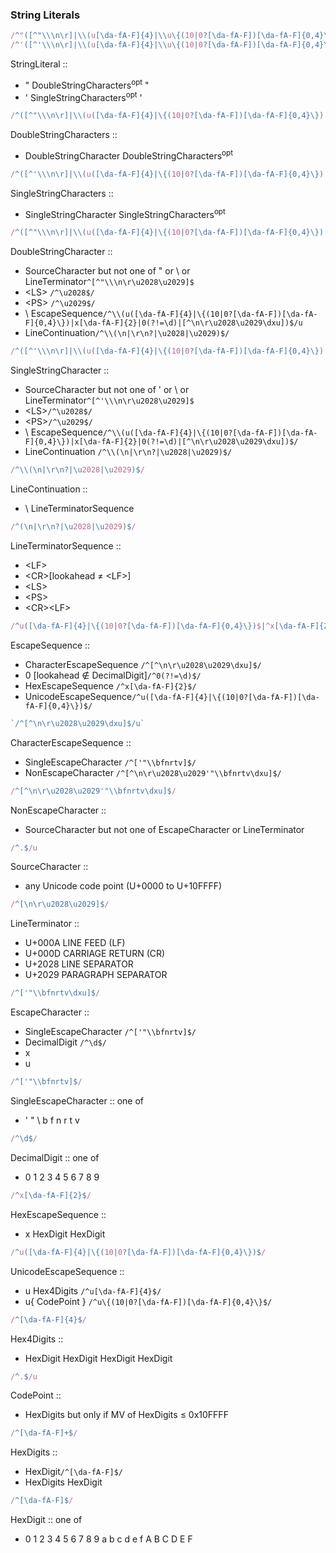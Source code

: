 ### String Literals

```JavaScript
/^"([^"\\\n\r]|\\(u[\da-fA-F]{4}|\\u\{(10|0?[\da-fA-F])[\da-fA-F]{0,4}\})|x[\da-fA-F]{2}|0(?!=\d)|\r\n|[^\dxu])*"$/
/^'([^'\\\n\r]|\\(u[\da-fA-F]{4}|\\u\{(10|0?[\da-fA-F])[\da-fA-F]{0,4}\})|x[\da-fA-F]{2}|0(?!=\d)|\r\n|[^\dxu])*'$/
```
StringLiteral ::
  - " DoubleStringCharacters<sup>opt</sup> "
  - ' SingleStringCharacters<sup>opt</sup> '

```JavaScript
/^([^"\\\n\r]|\\(u([\da-fA-F]{4}|\{(10|0?[\da-fA-F])[\da-fA-F]{0,4}\})|x[\da-fA-F]{2}|0(?!=\d)|\r\n|[^\dxu])+$/
```
DoubleStringCharacters ::
  - DoubleStringCharacter DoubleStringCharacters<sup>opt</sup>

```JavaScript
/^([^'\\\n\r]|\\(u([\da-fA-F]{4}|\{(10|0?[\da-fA-F])[\da-fA-F]{0,4}\})|x[\da-fA-F]{2}|0(?!=\d)|\r\n|[^\dxu])+$/
```
SingleStringCharacters ::
  - SingleStringCharacter SingleStringCharacters<sup>opt</sup>

```JavaScript
/^([^"\\\n\r]|\\(u([\da-fA-F]{4}|\{(10|0?[\da-fA-F])[\da-fA-F]{0,4}\})|x[\da-fA-F]{2}|0(?!=\d)|\r\n|[^\dxu])$/
```
DoubleStringCharacter ::
  - SourceCharacter but not one of " or \ or LineTerminator`^[^"\\\n\r\u2028\u2029]$`
  - \<LS\> `/^\u2028$/`
  - \<PS\> `/^\u2029$/`
  - \ EscapeSequence`/^\\(u([\da-fA-F]{4}|\{(10|0?[\da-fA-F])[\da-fA-F]{0,4}\})|x[\da-fA-F]{2}|0(?!=\d)|[^\n\r\u2028\u2029\dxu])$/u`
  - LineContinuation`/^\\(\n|\r\n?|\u2028|\u2029)$/`

```JavaScript
/^([^'\\\n\r]|\\(u([\da-fA-F]{4}|\{(10|0?[\da-fA-F])[\da-fA-F]{0,4}\})|x[\da-fA-F]{2}|0(?!=\d)|\r\n|[^\dxu])$/
```
SingleStringCharacter ::
  - SourceCharacter but not one of ' or \ or LineTerminator`^[^'\\\n\r\u2028\u2029]$`
  - \<LS\>`/^\u2028$/`
  - \<PS\>`/^\u2029$/`
  - \ EscapeSequence`/^\\(u([\da-fA-F]{4}|\{(10|0?[\da-fA-F])[\da-fA-F]{0,4}\})|x[\da-fA-F]{2}|0(?!=\d)|[^\n\r\u2028\u2029\dxu])$/`
  - LineContinuation `/^\\(\n|\r\n?|\u2028|\u2029)$/`

```JavaScript
/^\\(\n|\r\n?|\u2028|\u2029)$/
```
LineContinuation ::
  - \ LineTerminatorSequence
  
```js
/^(\n|\r\n?|\u2028|\u2029)$/
```
LineTerminatorSequence ::
  - \<LF\>
  - \<CR\>\[lookahead ≠ \<LF\>\]
  - \<LS\>
  - \<PS\>
  - \<CR\>\<LF\>

```js
/^u([\da-fA-F]{4}|\{(10|0?[\da-fA-F])[\da-fA-F]{0,4}\})$|^x[\da-fA-F]{2}$|^0(?!=\d)$|^[^\n\r\u2028\u2029\dxu]$/
```
EscapeSequence ::
  - CharacterEscapeSequence `/^[^\n\r\u2028\u2029\dxu]$/`
  - 0 \[lookahead ∉ DecimalDigit\]`/^0(?!=\d)$/`
  - HexEscapeSequence  `/^x[\da-fA-F]{2}$/`
  - UnicodeEscapeSequence`/^u([\da-fA-F]{4}|\{(10|0?[\da-fA-F])[\da-fA-F]{0,4}\})$/`

```js
`/^[^\n\r\u2028\u2029\dxu]$/u`
```
CharacterEscapeSequence ::
  - SingleEscapeCharacter `/^['"\\bfnrtv]$/`
  - NonEscapeCharacter  `/^[^\n\r\u2028\u2029'"\\bfnrtv\dxu]$/`

```js
/^[^\n\r\u2028\u2029'"\\bfnrtv\dxu]$/
```
NonEscapeCharacter ::
  - SourceCharacter but not one of EscapeCharacter or LineTerminator


```js
/^.$/u
```
SourceCharacter ::
  - any Unicode code point (U+0000 to U+10FFFF)


```js
/^[\n\r\u2028\u2029]$/
```
LineTerminator ::
  - <LF> U+000A LINE FEED (LF)
  - <CR> U+000D CARRIAGE RETURN (CR)
  - <LS> U+2028 LINE SEPARATOR
  - <PS> U+2029 PARAGRAPH SEPARATOR


```js
/^['"\\bfnrtv\dxu]$/
```
EscapeCharacter ::
  - SingleEscapeCharacter `/^['"\\bfnrtv]$/`
  - DecimalDigit  `/^\d$/`
  - x 
  - u

```js
/^['"\\bfnrtv]$/
```
SingleEscapeCharacter :: one of
  - ' " \ b f n r t v


```js
/^\d$/
```
DecimalDigit :: one of
  - 0 1 2 3 4 5 6 7 8 9


```js
/^x[\da-fA-F]{2}$/
```
HexEscapeSequence ::
  - x HexDigit HexDigit


```js
/^u([\da-fA-F]{4}|\{(10|0?[\da-fA-F])[\da-fA-F]{0,4}\})$/
```
UnicodeEscapeSequence ::
  - u Hex4Digits    `/^u[\da-fA-F]{4}$/`
  - u{ CodePoint }  `/^u\{(10|0?[\da-fA-F])[\da-fA-F]{0,4}\}$/`


```js
/^[\da-fA-F]{4}$/
```
Hex4Digits ::
  - HexDigit HexDigit HexDigit HexDigit


```js
/^.$/u
```
CodePoint ::
  - HexDigits but only if MV of HexDigits ≤ 0x10FFFF


```js
/^[\da-fA-F]+$/
```
HexDigits ::
  - HexDigit`/^[\da-fA-F]$/`
  - HexDigits HexDigit


```js
/^[\da-fA-F]$/
```
HexDigit :: one of
  - 0 1 2 3 4 5 6 7 8 9 a b c d e f A B C D E F

